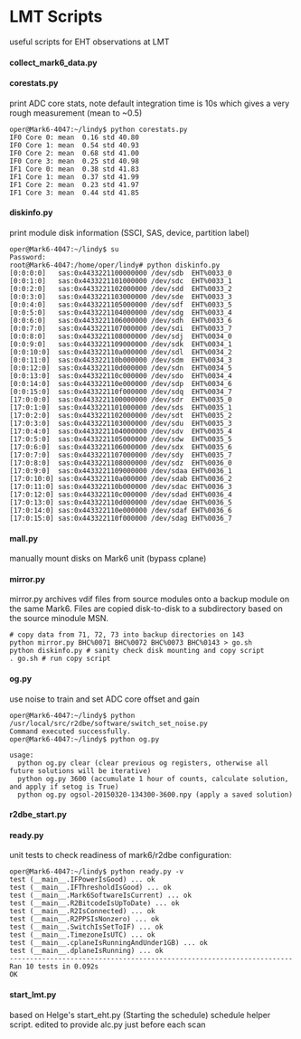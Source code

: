 LMT Scripts
===========

useful scripts for EHT observations at LMT

#### collect_mark6_data.py


#### corestats.py

print ADC core stats, note default integration time is 10s which gives a very rough measurement (mean to ~0.5)

```
oper@Mark6-4047:~/lindy$ python corestats.py
IF0 Core 0: mean  0.16 std 40.80
IF0 Core 1: mean  0.54 std 40.93
IF0 Core 2: mean  0.68 std 41.00
IF0 Core 3: mean  0.25 std 40.98
IF1 Core 0: mean  0.38 std 41.83
IF1 Core 1: mean  0.37 std 41.99
IF1 Core 2: mean  0.23 std 41.97
IF1 Core 3: mean  0.44 std 41.85
```

#### diskinfo.py

print module disk information (SSCI, SAS, device, partition label)

```
oper@Mark6-4047:~/lindy$ su
Password:
root@Mark6-4047:/home/oper/lindy# python diskinfo.py
[0:0:0:0]   sas:0x4433221100000000 /dev/sdb  EHT%0033_0
[0:0:1:0]   sas:0x4433221101000000 /dev/sdc  EHT%0033_1
[0:0:2:0]   sas:0x4433221102000000 /dev/sdd  EHT%0033_2
[0:0:3:0]   sas:0x4433221103000000 /dev/sde  EHT%0033_3
[0:0:4:0]   sas:0x4433221105000000 /dev/sdf  EHT%0033_5
[0:0:5:0]   sas:0x4433221104000000 /dev/sdg  EHT%0033_4
[0:0:6:0]   sas:0x4433221106000000 /dev/sdh  EHT%0033_6
[0:0:7:0]   sas:0x4433221107000000 /dev/sdi  EHT%0033_7
[0:0:8:0]   sas:0x4433221108000000 /dev/sdj  EHT%0034_0
[0:0:9:0]   sas:0x4433221109000000 /dev/sdk  EHT%0034_1
[0:0:10:0]  sas:0x443322110a000000 /dev/sdl  EHT%0034_2
[0:0:11:0]  sas:0x443322110b000000 /dev/sdm  EHT%0034_3
[0:0:12:0]  sas:0x443322110d000000 /dev/sdn  EHT%0034_5
[0:0:13:0]  sas:0x443322110c000000 /dev/sdo  EHT%0034_4
[0:0:14:0]  sas:0x443322110e000000 /dev/sdp  EHT%0034_6
[0:0:15:0]  sas:0x443322110f000000 /dev/sdq  EHT%0034_7
[17:0:0:0]  sas:0x4433221100000000 /dev/sdr  EHT%0035_0
[17:0:1:0]  sas:0x4433221101000000 /dev/sds  EHT%0035_1
[17:0:2:0]  sas:0x4433221102000000 /dev/sdt  EHT%0035_2
[17:0:3:0]  sas:0x4433221103000000 /dev/sdu  EHT%0035_3
[17:0:4:0]  sas:0x4433221104000000 /dev/sdv  EHT%0035_4
[17:0:5:0]  sas:0x4433221105000000 /dev/sdw  EHT%0035_5
[17:0:6:0]  sas:0x4433221106000000 /dev/sdx  EHT%0035_6
[17:0:7:0]  sas:0x4433221107000000 /dev/sdy  EHT%0035_7
[17:0:8:0]  sas:0x4433221108000000 /dev/sdz  EHT%0036_0
[17:0:9:0]  sas:0x4433221109000000 /dev/sdaa EHT%0036_1
[17:0:10:0] sas:0x443322110a000000 /dev/sdab EHT%0036_2
[17:0:11:0] sas:0x443322110b000000 /dev/sdac EHT%0036_3
[17:0:12:0] sas:0x443322110c000000 /dev/sdad EHT%0036_4
[17:0:13:0] sas:0x443322110d000000 /dev/sdae EHT%0036_5
[17:0:14:0] sas:0x443322110e000000 /dev/sdaf EHT%0036_6
[17:0:15:0] sas:0x443322110f000000 /dev/sdag EHT%0036_7
```

#### mall.py

manually mount disks on Mark6 unit (bypass cplane)

#### mirror.py

mirror.py archives vdif files from source modules onto a backup module on the
same Mark6. Files are copied disk-to-disk to a subdirectory based on the source
minodule MSN.

```
# copy data from 71, 72, 73 into backup directories on 143
python mirror.py BHC%0071 BHC%0072 BHC%0073 BHC%0143 > go.sh
python diskinfo.py # sanity check disk mounting and copy script
. go.sh # run copy script
```

#### og.py

use noise to train and set ADC core offset and gain

```
oper@Mark6-4047:~/lindy$ python /usr/local/src/r2dbe/software/switch_set_noise.py
Command executed successfully.
oper@Mark6-4047:~/lindy$ python og.py

usage:
  python og.py clear (clear previous og registers, otherwise all future solutions will be iterative)
  python og.py 3600 (accumulate 1 hour of counts, calculate solution, and apply if setog is True)
  python og.py ogsol-20150320-134300-3600.npy (apply a saved solution)
```

#### r2dbe_start.py


#### ready.py

unit tests to check readiness of mark6/r2dbe configuration:

```
oper@Mark6-4047:~/lindy$ python ready.py -v
test (__main__.IFPowerIsGood) ... ok
test (__main__.IFThresholdIsGood) ... ok
test (__main__.Mark6SoftwareIsCurrent) ... ok
test (__main__.R2BitcodeIsUpToDate) ... ok
test (__main__.R2IsConnected) ... ok
test (__main__.R2PPSIsNonzero) ... ok
test (__main__.SwitchIsSetToIF) ... ok
test (__main__.TimezoneIsUTC) ... ok
test (__main__.cplaneIsRunningAndUnder1GB) ... ok
test (__main__.dplaneIsRunning) ... ok
----------------------------------------------------------------------
Ran 10 tests in 0.092s
OK
```

#### start_lmt.py

based on Helge's start_eht.py (Starting the schedule) schedule helper script.
edited to provide alc.py just before each scan
